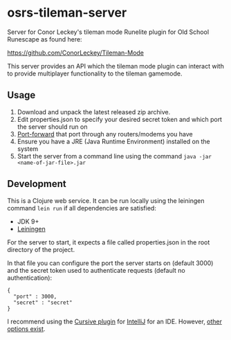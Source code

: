 # osrs-tileman-server

Server for Conor Leckey's tileman mode Runelite plugin for Old School Runescape as found here:

https://github.com/ConorLeckey/Tileman-Mode

This server provides an API which the tileman mode plugin can interact with to provide multiplayer functionality to the tileman gamemode.

## Usage

1. Download and unpack the latest released zip archive.
2. Edit properties.json to specify your desired secret token and which port the server should run on
3. [Port-forward](https://www.howtogeek.com/66214/how-to-forward-ports-on-your-router/) that port through any routers/modems you have
4. Ensure you have a JRE (Java Runtime Environment) installed on the system
5. Start the server from a command line using the command `java -jar <name-of-jar-file>.jar`

## Development

This is a Clojure web service. It can be run locally using the leiningen command `lein run` if all dependencies are satisfied:
* JDK 9+
* [Leiningen](https://leiningen.org/)

For the server to start, it expects a file called properties.json in the root directory of the project.

In that file you can configure the port the server starts on (default 3000) and the secret token used to authenticate requests (default no authentication):

```
{
  "port" : 3000,
  "secret" : "secret"
}
```

I recommend using the [Cursive plugin](https://cursive-ide.com/) for [IntelliJ](https://www.jetbrains.com/idea/) for an IDE. However, [other options exist](https://jaxenter.com/top-5-ides-clojure-148368.html).